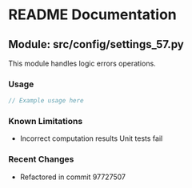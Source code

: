 # README Documentation

## Module: src/config/settings_57.py

This module handles logic errors operations.

### Usage

```java
// Example usage here
```

### Known Limitations

- Incorrect computation results Unit tests fail

### Recent Changes

- Refactored in commit 97727507
